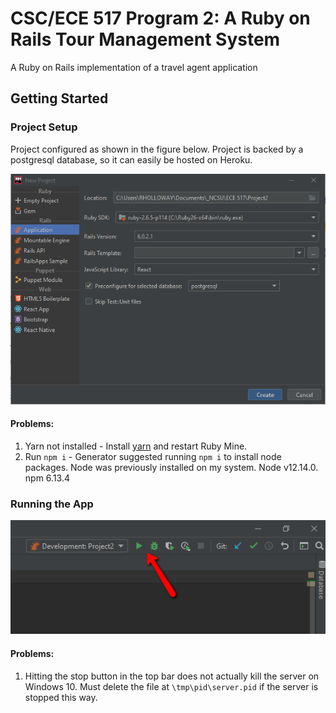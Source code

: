 # CSC/ECE 517 Program 2: A Ruby on Rails Tour Management System
A Ruby on Rails implementation of a travel agent application

## Getting Started
### Project Setup
Project configured as shown in the figure below. Project is backed by a postgresql database, so it can easily be hosted on Heroku.

![Project Config](documentation/RailsProjectConfiguration.png)

#### Problems:
1. Yarn not installed - Install [yarn](https://legacy.yarnpkg.com/lang/en/docs/install/#windows-stable) and restart Ruby Mine.
2. Run `npm i` - Generator suggested running `npm i` to install node packages. Node was previously installed on my system. Node v12.14.0. npm 6.13.4

### Running the App
![Run](documentation/RunTheProject.png)
#### Problems:
1. Hitting the stop button in the top bar does not actually kill the server on Windows 10. Must delete the file at `\tmp\pid\server.pid` if the server is stopped this way.
